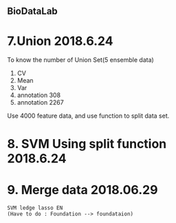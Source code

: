 ## BioDataLab


# 7.Union   2018.6.24

  To know the number of Union Set(5 ensemble data)
   1. CV
   2. Mean
   3. Var
   4. annotation 308
   5. annotation 2267
  
  Use 4000 feature data, and use function to split data set. 
  
# 8. SVM Using split function   2018.6.24
# 9. Merge data 2018.06.29
	SVM ledge lasso EN
	(Have to do : Foundation --> foundataion)
